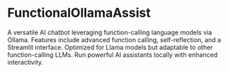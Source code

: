 # FunctionalOllamaAssist
A versatile AI chatbot leveraging function-calling language models via Ollama. Features include advanced function calling, self-reflection, and a Streamlit interface. Optimized for Llama models but adaptable to other function-calling LLMs. Run powerful AI assistants locally with enhanced interactivity.
